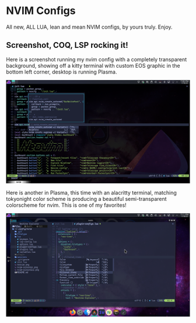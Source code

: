 # NVIM Configs
All new, ALL LUA, lean and mean NVIM configs, by yours truly. Enjoy.

## Screenshot, COQ, LSP rocking it!
Here is a screenshot running my nvim config with a completely transparent background, 
showing off a kitty terminal with custom EOS graphic in the bottom left corner, desktop 
is running Plasma.

![nvim-screenie](nvim-screenie.png)

Here is another in Plasma, this time with an alacritty terminal, matching tokyonight color 
scheme is producing a beautiful semi-transparent colorscheme for nvim. This is one of my 
favorites!

![nvim-screenie2](nvim-screenie2.png)
